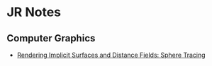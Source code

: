 # JR Notes

## Computer Graphics
- [Rendering Implicit Surfaces and Distance Fields: Sphere Tracing](https://www.scratchapixel.com/lessons/advanced-rendering/rendering-distance-fields)
